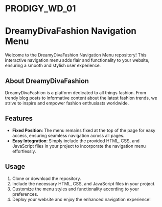 # PRODIGY_WD_01

# DreamyDivaFashion Navigation Menu
Welcome to the DreamyDivaFashion Navigation Menu repository! This interactive navigation menu adds flair and functionality to your website, ensuring a smooth and stylish user experience.

## About DreamyDivaFashion 
DreamyDivaFashion is a platform dedicated to all things fashion. From trendy blog posts to informative content about the latest fashion trends, we strive to inspire and empower fashion enthusiasts worldwide.

## Features
- **Fixed Position**: The menu remains fixed at the top of the page for easy access, ensuring seamless navigation across all pages.
- **Easy Integration**: Simply include the provided HTML, CSS, and JavaScript files in your project to incorporate the navigation menu effortlessly.

## Usage
1. Clone or download the repository.
2. Include the necessary HTML, CSS, and JavaScript files in your project.
3. Customize the menu styles and functionality according to your preferences.
4. Deploy your website and enjoy the enhanced navigation experience!
